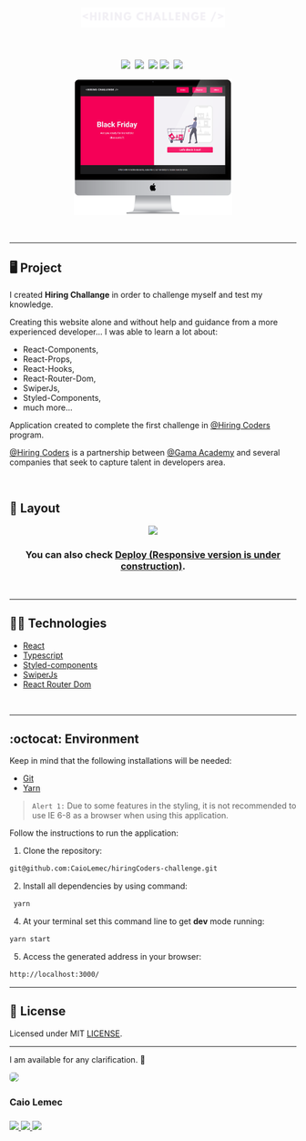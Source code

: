 <h1 align="center">
    <img alt="logo" title="HiringCoders Challenge" src="./src/assets/images/logoType.png" width="50%" />
</h1>
<br>
<p align="center">
  <a href="#desktop_computer-project"><img src="https://img.shields.io/static/v1?label=&message=Project&color=F50057&style=for-the-badge&logo=Next.js"/></a>&nbsp;
  <a href="#nail_care-layout"><img src="https://img.shields.io/static/v1?label=&message=Layout&color=F50057&style=for-the-badge&logo=CSS3"/></a>&nbsp;
  <a href="#technologist-technologies"><img src="https://img.shields.io/static/v1?label=&message=Technologies&color=F50057&style=for-the-badge&logo=Jamstack"/></a>
  <a href="#octocat-environment"><img src="https://img.shields.io/static/v1?label=&message=Environment&color=F50057&style=for-the-badge&logo=visual-studio-code"/></a>&nbsp;
  <a href="#bookmark_tabs-license"><img src="https://img.shields.io/static/v1?label=&message=License&color=F50057&style=for-the-badge&logo=LibreOffice"/></a>&nbsp;
</p>
<p align="center">
 <img alt="webapp mockup" src="./public/mockup.png" width="55%">
</p>

<br>
<hr>

## :desktop_computer: Project

I created <strong>Hiring Challange</strong> in order to challenge myself and test my knowledge.

Creating this website alone and without help and guidance from a more experienced developer... I was able to learn a lot about:

- React-Components,
- React-Props,
- React-Hooks,
- React-Router-Dom,
- SwiperJs,
- Styled-Components,
- much more...

Application created to complete the first challenge in [@Hiring Coders](https://www.hiringcoders.com.br/) program.

[@Hiring Coders](https://www.hiringcoders.com.br/)  is a partnership between [@Gama Academy](https://www.gama.academy/) and several companies that seek to capture talent in developers area.

<br>

## :nail_care: Layout
<p align="center">
<img src="./public/layout.gif" width="100%"/>
<h3 align="center">You can also check <a href="https://hiring-coders-challenge.vercel.app">Deploy (Responsive version is under construction)</a>.</h3>
<br>
<hr>

## :technologist: Technologies

- [React](https://pt-br.reactjs.org/)
- [Typescript](https://www.typescriptlang.org/)
- [Styled-components](https://styled-components.com/)
- [SwiperJs](https://swiperjs.com/)
- [React Router Dom](https://reactrouter.com/web/guides/quick-start)

<br>
<hr>

## :octocat: Environment

Keep in mind that the following installations will be needed:

- [Git](https://git-scm.com/book/pt-br/v2/Come%C3%A7ando-Instalando-o-Git)
- [Yarn](https://classic.yarnpkg.com/en/docs/install/#debian-stable)

>`Alert 1:` Due to some features in the styling, it is not recommended to use IE 6-8 as a browser when using this application. <br>

Follow the instructions to run the application:

1. Clone the repository: 
```bash 
git@github.com:CaioLemec/hiringCoders-challenge.git
```
2. Install all dependencies by using command:
```bash
 yarn
 ```
4. At your terminal set this command line to get <strong>dev</strong> mode running:
```bash
yarn start
```
5. Access the generated address in your browser:
```bash
http://localhost:3000/
```
<hr>

## :bookmark_tabs: License

Licensed under MIT [LICENSE](./LICENSE.md).

<hr>

I am available for any clarification. :star_struck:
    
<img style="border-radius: 30%;" src="https://avatars3.githubusercontent.com/u/59886891?s=460&v=4" width="75px;"/>
<h3>Caio Lemec<h3>
<a href="https://t.me/caiolemec"><img src="https://img.shields.io/badge/Telegram-F50057?style=for-the-badge&logo=telegram&logoColor=white"/>
<a href="mailto:caiolemec@gmail.com"><img src="https://img.shields.io/static/v1?label=&message=E-mail&color=F50057&style=for-the-badge&logo=Gmail"/>
<a href="https://www.linkedin.com/in/caiolemec/"><img src="https://img.shields.io/static/v1?label=&message=LinkedIn&color=F50057&style=for-the-badge&logo=linkedin"/>
<br>
</p>

